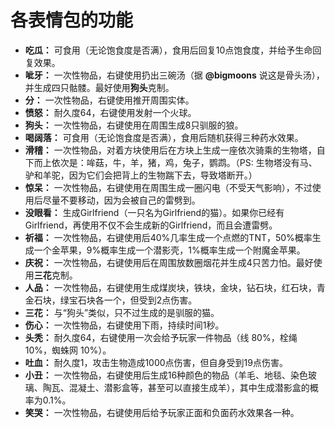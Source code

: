 # 各表情包的功能

- **吃瓜：** 可食用（无论饱食度是否满），食用后回复10点饱食度，并给予生命回复效果。
- **呲牙：** 一次性物品，右键使用扔出三碗汤（据 **@bigmoons** 说这是骨头汤），并生成四只骷髅。最好使用**狗头**克制。
- **分：** 一次性物品，右键使用推开周围实体。
- **愤怒：** 耐久度64，右键使用发射一个火球。
- **狗头：** 一次性物品，右键使用在周围生成8只驯服的狼。
- **喝阔落：** 可食用（无论饱食度是否满），食用后随机获得三种药水效果。
- **滑稽：** 一次性物品，对着方块使用后在方块上生成一座依次骑乘的生物塔，自下而上依次是：哞菇，牛，羊，猪，鸡，兔子，鹦鹉。（PS: 生物塔没有马、驴和羊驼，因为它们会把背上的生物踹下去，导致塔断开。）
- **惊呆：** 一次性物品，右键使用在周围生成一圈闪电（不受天气影响），不过使用后尽量不要移动，因为会被自己的雷劈到。
- **没眼看：** 生成Girlfriend（一只名为Girlfriend的猫）。如果你已经有Girlfriend，再使用不仅不会生成新的Girlfriend，而且会遭雷劈。
- **祈福：** 一次性物品，右键使用后40%几率生成一个点燃的TNT，50%概率生成一个金苹果，9%概率生成一个潜影壳，1%概率生成一个附魔金苹果。
- **庆祝：** 一次性物品，右键使用后在周围放数圈烟花并生成4只苦力怕。最好使用**三花**克制。
- **人品：** 一次性物品，右键使用生成煤炭块，铁块，金块，钻石块，红石块，青金石块，绿宝石块各一个，但受到2点伤害。
- **三花：** 与“狗头”类似，只不过生成的是驯服的猫。
- **伤心：** 一次性物品，右键使用下雨，持续时间1秒。
- **头秃：** 耐久度64，右键使用一次会给予玩家一件物品（线 80%，栓绳 10%，蜘蛛网 10%）。
- **吐血：** 耐久度1，攻击生物造成1000点伤害，但自身受到19点伤害。
- **小丑：** 一次性物品，右键使用后生成16种颜色的物品（羊毛、地毯、染色玻璃、陶瓦、混凝土、潜影盒等，甚至可以直接生成羊），其中生成潜影盒的概率为0.1%。
- **笑哭：** 一次性物品，右键使用后给予玩家正面和负面药水效果各一种。